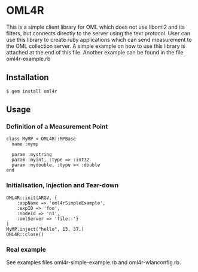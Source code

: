 # OML4R

This is a simple client library for OML which does not use liboml2 and its
filters, but connects directly to the server using the text protocol.
User can use this library to create ruby applications which can send
measurement to the OML collection server. A simple example on how to use
this library is attached at the end of this file. Another example can be
found in the file oml4r-example.rb

## Installation

    $ gem install oml4r

## Usage

### Definition of a Measurement Point

	class MyMP < OML4R::MPBase
	  name :mymp

	  param :mystring
	  param :myint, :type => :int32
	  param :mydouble, :type => :double
	end

### Initialisation, Injection and Tear-down

	OML4R::init(ARGV, {
		:appName => 'oml4rSimpleExample',
		:expID => 'foo',
		:nodeId => 'n1',
		:omlServer => 'file:-'}
	)
	MyMP.inject("hello", 13, 37.)
	OML4R::close()

### Real example

See examples files oml4r-simple-example.rb and oml4r-wlanconfig.rb.

